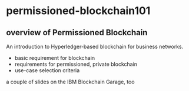 # permissioned-blockchain101

## overview of Permissioned Blockchain

An introduction to Hyperledger-based blockchain for business networks.

- basic requirement for blockchain
- requirements for permissioned, private blockchain
- use-case selection criteria

a couple of slides on the IBM Blockchain Garage, too
